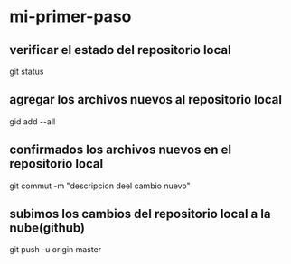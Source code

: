 # mi-primer-paso

## verificar el estado del repositorio local
git status
## agregar los archivos nuevos al repositorio local
gid add --all
## confirmados los archivos nuevos en el repositorio local
git commut -m "descripcion deel cambio nuevo"
## subimos los cambios del repositorio local a la nube(github)
git push -u origin master